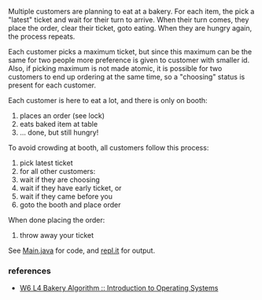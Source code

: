 Multiple customers are planning to eat at a bakery. For each item, the pick a "latest" ticket and wait for their turn to arrive. When their turn comes, they place the order, clear their ticket, goto eating. When they are hungry again, the process repeats.

Each customer picks a maximum ticket, but since this maximum can be the same for two people more preference is given to customer with smaller id. Also, if picking maximum is not made atomic, it is possible for two customers to end up ordering at the same time, so a "choosing" status is present for each customer.


Each customer is here to eat a lot, and there
is only on booth:
  
1. places an order (see lock)
2. eats baked item at table
3. ... done, but still hungry!

To avoid crowding at booth, all customers
follow this process:

1. pick latest ticket
2. for all other customers:
  1. wait if they are choosing
  2. wait if they have early ticket, or
  3. wait if they came before you
3. goto the booth and place order

When done placing the order:

1. throw away your ticket


See [Main.java] for code, and [repl.it] for output.

[Main.java]: https://repl.it/@wolfram77/bakery-algorithm#Main.java
[repl.it]: https://bakery-algorithm.wolfram77.repl.run


### references

- [W6 L4 Bakery Algorithm :: Introduction to Operating Systems](https://www.youtube.com/watch?v=3pUScfud9Sg)
